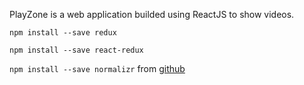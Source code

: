 PlayZone is a web application builded using ReactJS to show videos.

`npm install --save redux`

`npm install --save react-redux`

`npm install --save normalizr` from [github]('https://github.com/paularmstrong/normalizr/blob/master/docs/api.md')